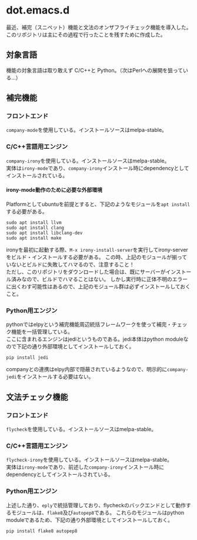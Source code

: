 # dot.emacs.d
最近、補完（スニペット）機能と文法のオンザフライチェック機能を導入した。
このリポジトリは主にその過程で行ったことを残すために作成した。
## 対象言語
機能の対象言語は取り敢えず C/C++と Python。（次はPerlへの展開を狙っている…）
## 補完機能
### フロントエンド
`company-mode`を使用している。インストールソースはmelpa-stable。
### C/C++言語用エンジン
`company-irony`を使用している。インストールソースはmelpa-stable。  
実体は`irony-mode`であり、`company-irony`インストール時にdependencyとしてインストールされている。

#### irony-mode動作のために必要な外部環境
Platformとしてubuntuを前提とすると、下記のようなモジュールを`apt install`する必要がある。
```
sudo apt install llvm
sudo apt install clang
sudo apt install libclang-dev
sudo apt install make
```
ironyを最初に起動する際、`M-x irony-install-server`を実行してirony-serverをビルド・インストールする必要がある。
この時、上記のモジュールが揃っていないとビルドに失敗してハマるので、注意すること！  
ただし、このリポジトリをダウンロードした場合は、既にサーバーがインストール済みなので、ビルドでハマることはない。
しかし実行時に正体不明のエラーに出くわす可能性はあるので、上記のモジュール群は必ずインストールしておくこと。

### Python用エンジン
pythonではelpyという補完機能周辺統括フレームワークを使って補完・チェック機能を一括管理している。  
ここに含まれるエンジンはjediというものである。jedi本体はpython moduleなので下記の通り外部環境としてインストールしておく。
```
pip install jedi
```
companyとの連携はelpy内部で隠蔽されているようなので、明示的に`company-jedi`をインストールする必要はない。
## 文法チェック機能
### フロントエンド
`flycheck`を使用している。インストールソースはmelpa-stable。
### C/C++言語用エンジン
`flycheck-irony`を使用している。インストールソースはmelpa-stable。  
実体は`irony-mode`であり、前述した`company-irony`インストール時にdependencyとしてインストールされている。

### Python用エンジン
上述した通り、`eply`で統括管理しており、flycheckのバックエンドとして動作するモジュールは、`flake8`及び`autopep8`である。
これらのモジュールはpython moduleであるため、下記の通り外部環境としてインストールしておく。
```
pip install flake8 autopep8
```
